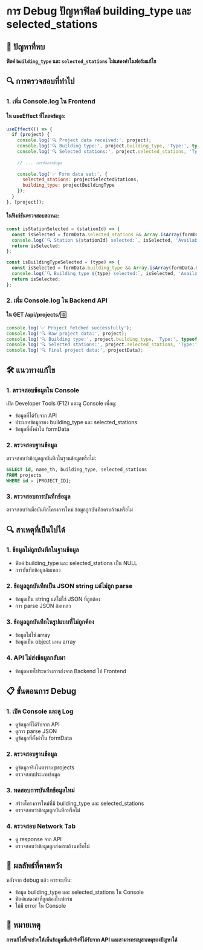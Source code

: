 # การ Debug ปัญหาฟิลด์ building_type และ selected_stations

## 🚨 ปัญหาที่พบ

**ฟิลด์ `building_type` และ `selected_stations` ไม่แสดงค่าในฟอร์มแก้ไข**

## 🔍 การตรวจสอบที่ทำไป

### 1. **เพิ่ม Console.log ใน Frontend**

#### ใน useEffect ที่โหลดข้อมูล:
```javascript
useEffect(() => {
  if (project) {
    console.log('🔍 Project data received:', project);
    console.log('🔍 Building type:', project.building_type, 'Type:', typeof project.building_type);
    console.log('🔍 Selected stations:', project.selected_stations, 'Type:', typeof project.selected_stations);
    
    // ... การจัดการข้อมูล
    
    console.log('✅ Form data set:', {
      selected_stations: projectSelectedStations,
      building_type: projectBuildingType
    });
  }
}, [project]);
```

#### ในฟังก์ชันตรวจสอบสถานะ:
```javascript
const isStationSelected = (stationId) => {
  const isSelected = formData.selected_stations && Array.isArray(formData.selected_stations) && formData.selected_stations.includes(stationId);
  console.log(`🔍 Station ${stationId} selected:`, isSelected, 'Available stations:', formData.selected_stations);
  return isSelected;
};

const isBuildingTypeSelected = (type) => {
  const isSelected = formData.building_type && Array.isArray(formData.building_type) && formData.building_type.includes(type);
  console.log(`🔍 Building type ${type} selected:`, isSelected, 'Available types:', formData.building_type);
  return isSelected;
};
```

### 2. **เพิ่ม Console.log ใน Backend API**

#### ใน GET /api/projects/:id:
```javascript
console.log('✅ Project fetched successfully');
console.log('🔍 Raw project data:', project);
console.log('🔍 Building type:', project.building_type, 'Type:', typeof project.building_type);
console.log('🔍 Selected stations:', project.selected_stations, 'Type:', typeof project.selected_stations);
console.log('🔍 Final project data:', projectData);
```

## 🛠️ แนวทางแก้ไข

### 1. **ตรวจสอบข้อมูลใน Console**

เปิด Developer Tools (F12) และดู Console เพื่อดู:
- ข้อมูลที่ได้รับจาก API
- ประเภทข้อมูลของ building_type และ selected_stations
- ข้อมูลที่ตั้งค่าใน formData

### 2. **ตรวจสอบฐานข้อมูล**

ตรวจสอบว่าข้อมูลถูกบันทึกในฐานข้อมูลหรือไม่:
```sql
SELECT id, name_th, building_type, selected_stations 
FROM projects 
WHERE id = [PROJECT_ID];
```

### 3. **ตรวจสอบการบันทึกข้อมูล**

ตรวจสอบว่าเมื่อบันทึกโครงการใหม่ ข้อมูลถูกบันทึกครบถ้วนหรือไม่

## 🔍 สาเหตุที่เป็นไปได้

### 1. **ข้อมูลไม่ถูกบันทึกในฐานข้อมูล**
- ฟิลด์ building_type และ selected_stations เป็น NULL
- การบันทึกข้อมูลล้มเหลว

### 2. **ข้อมูลถูกบันทึกเป็น JSON string แต่ไม่ถูก parse**
- ข้อมูลเป็น string แต่ไม่ใช่ JSON ที่ถูกต้อง
- การ parse JSON ล้มเหลว

### 3. **ข้อมูลถูกบันทึกในรูปแบบที่ไม่ถูกต้อง**
- ข้อมูลไม่ใช่ array
- ข้อมูลเป็น object แทน array

### 4. **API ไม่ส่งข้อมูลกลับมา**
- ข้อมูลหายไประหว่างการส่งจาก Backend ไป Frontend

## 📋 ขั้นตอนการ Debug

### 1. **เปิด Console และดู Log**
- ดูข้อมูลที่ได้รับจาก API
- ดูการ parse JSON
- ดูข้อมูลที่ตั้งค่าใน formData

### 2. **ตรวจสอบฐานข้อมูล**
- ดูข้อมูลจริงในตาราง projects
- ตรวจสอบประเภทข้อมูล

### 3. **ทดสอบการบันทึกข้อมูลใหม่**
- สร้างโครงการใหม่ที่มี building_type และ selected_stations
- ตรวจสอบว่าข้อมูลถูกบันทึกหรือไม่

### 4. **ตรวจสอบ Network Tab**
- ดู response จาก API
- ตรวจสอบว่าข้อมูลถูกส่งครบถ้วนหรือไม่

## 🎯 ผลลัพธ์ที่คาดหวัง

หลังจาก debug แล้ว ควรจะเห็น:
- ข้อมูล building_type และ selected_stations ใน Console
- ฟิลด์แสดงค่าที่ถูกต้องในฟอร์ม
- ไม่มี error ใน Console

## 📝 หมายเหตุ

**การแก้ไขนี้จะช่วยให้เห็นข้อมูลที่แท้จริงที่ได้รับจาก API และสามารถระบุสาเหตุของปัญหาได้**
























